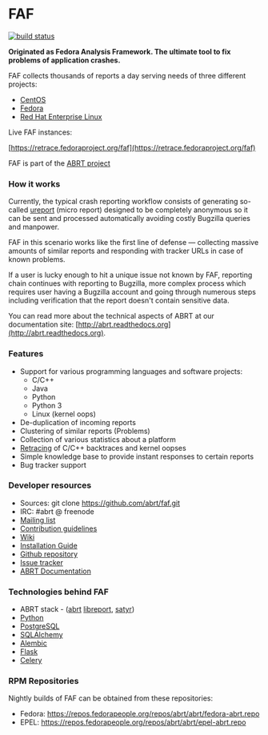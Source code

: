 # FAF

[![build status](https://copr.fedorainfracloud.org/coprs/g/abrt/faf-devel/package/faf/status_image/last_build.png)](https://copr.fedorainfracloud.org/coprs/g/abrt/faf-devel/package/faf/)

**Originated as Fedora Analysis Framework.
The ultimate tool to fix problems of application crashes.**

FAF collects thousands of reports a day serving needs of three different projects:

 * [CentOS](http://centos.org)
 * [Fedora](http://fedoraproject.org)
 * [Red Hat Enterprise Linux](http://www.redhat.com/en/technologies/linux-platforms/enterprise-linux)

Live FAF instances:

[https://retrace.fedoraproject.org/faf](https://retrace.fedoraproject.org/faf)

FAF is part of the [ABRT project](http://github.com/abrt)

### How it works

Currently, the typical crash reporting workflow consists of generating so-called
[ureport](http://abrt.readthedocs.org/en/latest/ureport.html#ureport)
(micro report) designed to be completely anonymous so it can be sent
and processed automatically avoiding costly Bugzilla queries and manpower.

FAF in this scenario works like the first line of defense — collecting
massive amounts of similar reports and responding with tracker URLs
in case of known problems.

If a user is lucky enough to hit a unique issue not known by FAF,
reporting chain continues with reporting to Bugzilla, more complex process
which requires user having a Bugzilla account and going through numerous steps
including verification that the report doesn't contain sensitive data.

You can read more about the technical aspects of ABRT at our documentation site:
[http://abrt.readthedocs.org](http://abrt.readthedocs.org).


### Features

 * Support for various programming languages and software projects:
   * C/C++
   * Java
   * Python
   * Python 3
   * Linux (kernel oops)
 * De-duplication of incoming reports
 * Clustering of similar reports (Problems)
 * Collection of various statistics about a platform
 * [Retracing](https://github.com/abrt/faf/wiki/Retracing) of C/C++ backtraces and kernel oopses
 * Simple knowledge base to provide instant responses to certain reports
 * Bug tracker support

### Developer resources

 * Sources: git clone https://github.com/abrt/faf.git
 * IRC: #abrt @ freenode
 * [Mailing list](https://lists.fedorahosted.org/mailman/listinfo/crash-catcher)
 * [Contribution guidelines](https://github.com/abrt/faf/blob/master/CONTRIBUTING.rst)
 * [Wiki](https://github.com/abrt/faf/wiki)
 * [Installation Guide](https://github.com/abrt/faf/wiki/Installation-Guide)
 * [Github repository](http://github.com/abrt/faf/)
 * [Issue tracker](http://github.com/abrt/faf/issues)
 * [ABRT Documentation](http://abrt.readthedocs.org)


### Technologies behind FAF


 * ABRT stack - ([abrt](http://github.com/abrt/abrt/)
  [libreport](http://github.com/abrt/libreport/), [satyr](http://github.com/abrt/satyr/))
 * [Python](http://python.org)
 * [PostgreSQL](http://postgresql.org)
 * [SQLAlchemy](http://sqlalchemy.org)
 * [Alembic](http://alembic.readthedocs.org)
 * [Flask](http://flask.pocoo.org)
 * [Celery](http://www.celeryproject.org)


### RPM Repositories

Nightly builds of FAF can be obtained from these repositories:

 * Fedora: https://repos.fedorapeople.org/repos/abrt/abrt/fedora-abrt.repo
 * EPEL: https://repos.fedorapeople.org/repos/abrt/abrt/epel-abrt.repo
